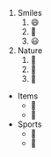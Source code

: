 1. Smiles
   1. 😄
   2. 🙂
   3. 😃 
2. Nature
   1. 🌲
   2. 🌳
   3. 🌴 

* Items
  * 🥖
  * 🥚
* Sports
  * 🎾
  * 🎿 
